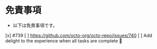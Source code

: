<!-- Markdown 記法で免責事項を記述できます。 -->

# 免責事項

- 以下は免責事項です。

[x] #739
[ ] https://github.com/octo-org/octo-repo/issues/740
[ ] Add delight to the experience when all tasks are complete :tada:
